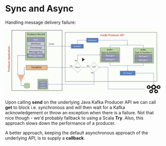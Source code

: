 # Sync and Async

Handling message delivery failure:

![Handling message delivery failure](images/handling-message-delivery-failure.png)

Upon calling **send** on the underlying Java Kafka Producer API we can call **get** to block i.e. synchronous and will then wait for a Kafka acknowledgement or throw an exception when there is a failure.
Not that nice though - we'd probably fallback to using a Scala **Try**. Also, this approach slows down the performance of a producer.

A better approach, keeping the default asynchronous approach of the underlying API, is to supply a **callback**.